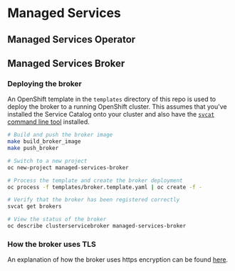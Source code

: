# Managed Services

## Managed Services Operator

## Managed Services Broker

### Deploying the broker

An OpenShift template in the `templates` directory of this repo is used to deploy the broker to a running OpenShift cluster. This assumes that you've installed the Service Catalog onto your cluster and also have the [`svcat` command line tool](https://github.com/kubernetes-incubator/service-catalog/blob/master/docs/install.md) installed.

```sh
# Build and push the broker image
make build_broker_image
make push_broker 

# Switch to a new project
oc new-project managed-services-broker

# Process the template and create the broker deployment
oc process -f templates/broker.template.yaml | oc create -f -

# Verify that the broker has been registered correctly
svcat get brokers

# View the status of the broker
oc describe clusterservicebroker managed-services-broker
```

### How the broker uses TLS

An explanation of how the broker uses https encryption can be found [here](./docs/broker_tls.md).